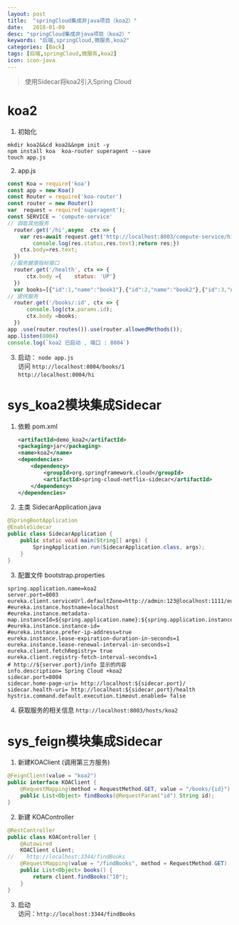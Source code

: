 ```yaml
---
layout: post
title:  "springCloud集成非java项目（koa2）"
date:   2018-01-09
desc: "springCloud集成非java项目（koa2）"
keywords: "后端,springCloud,微服务,koa2"
categories: [Back]
tags: [后端,springCloud,微服务,koa2]
icon: icon-java
---
```


>使用Sidecar将koa2引入Spring Cloud

# koa2

1. 初始化
```shell
mkdir koa2&&cd koa2&&npm init -y
npm install koa  koa-router superagent --save
touch app.js
```

2. app.js
```js
const Koa = require('koa')
const app = new Koa()
const Router = require('koa-router')
const router = new Router()
var  request = require('superagent');
const SERVICE = 'compute-service'
// 调取其他服务
  router.get('/hi',async  ctx => {
    var res=await request.get('http://localhost:8003/compute-service/hi?name=forezp').then(function(res){
        console.log(res.status,res.text);return res;})
    ctx.body=res.text;
  })
 //服务健康指标接口
  router.get('/health', ctx => {
      ctx.body ={    status: 'UP'}
  })
  var books=[{"id":1,"name":"book1"},{"id":2,"name":"book2"},{"id":3,"name":"book3"}]
// 提供服务
  router.get('/books/:id', ctx => {
      console.log(ctx.params.id);
      ctx.body =books;
  })
app .use(router.routes()).use(router.allowedMethods());
app.listen(8004)
console.log(`koa2 已启动 , 端口 : 8004`)
```


3. 启动： `node app.js`  
    访问 `http://localhost:8004/books/1`  
         `http://localhost:8004/hi`

# sys_koa2模块集成Sidecar

1. 依赖 pom.xml
    ```xml
    <artifactId>demo_koa2</artifactId>
    <packaging>jar</packaging>
    <name>koa2</name>
    <dependencies>
        <dependency>
            <groupId>org.springframework.cloud</groupId>
            <artifactId>spring-cloud-netflix-sidecar</artifactId>
        </dependency>
    </dependencies>
    ```

2. 主类 SidecarApplication.java
```java
@SpringBootApplication
@EnableSidecar
public class SidecarApplication {
    public static void main(String[] args) {
        SpringApplication.run(SidecarApplication.class, args);
    }
}
```

3. 配置文件 bootstrap.properties
```properties
spring.application.name=koa2
server.port=8003
eureka.client.serviceUrl.defaultZone=http://admin:123@localhost:1111/eureka/
#eureka.instance.hostname=localhost
#eureka.instance.metadata-map.instanceId=${spring.application.name}:${spring.application.instance_id:${random.value}}
#eureka.instance.instance-id=
#eureka.instance.prefer-ip-address=true
eureka.instance.lease-expiration-duration-in-seconds=1
eureka.instance.lease-renewal-interval-in-seconds=1
eureka.client.fetchRegistry= true
eureka.client.registry-fetch-interval-seconds=1
# http://${server.port}/info 显示的内容
info.description= Spring Cloud +koa2
sidecar.port=8004
sidecar.home-page-uri= http://localhost:${sidecar.port}/
sidecar.health-uri= http://localhost:${sidecar.port}/health
hystrix.command.default.execution.timeout.enabled= false
```

4. 获取服务的相关信息 `http://localhost:8003/hosts/koa2` 

# sys_feign模块集成Sidecar

1. 新建KOAClient (调用第三方服务)
```java
@FeignClient(value = "koa2")
public interface KOAClient {
    @RequestMapping(method = RequestMethod.GET, value = "/books/{id}")
    public List<Object> findBooks(@RequestParam("id") String id);
}
```

2. 新建 KOAController
```java
@RestController
public class KOAController {
    @Autowired
    KOAClient client;
//    http://localhost:3344/findBooks
    @RequestMapping(value = "/findBooks", method = RequestMethod.GET)
    public List<Object> books() {
        return client.findBooks("10");
    }
}
```

3. 启动  
    访问：`http://localhost:3344/findBooks`



